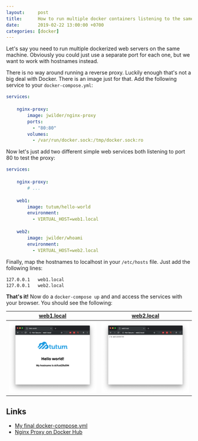 ```yaml
---
layout:     post
title:      How to run multiple docker containers listening to the same port
date:       2019-02-22 13:00:00 +0700
categories: [docker]
---
```


Let's say you need to run multiple dockerized web servers on the same machine. Obviously you could just use a separate 
port for each one, but we want to work with hostnames instead.

There is no way around running a reverse proxy. Luckily enough that's not a big deal with Docker. There is an image just
for that. Add the following service to your `docker-compose.yml`:

```yml
services:

    nginx-proxy:
        image: jwilder/nginx-proxy
        ports:
          - "80:80"
        volumes:
          - /var/run/docker.sock:/tmp/docker.sock:ro
```

Now let's just add two different simple web services both listening to port 80 to test the proxy:

```yml
services:

    nginx-proxy:
        # ...

    web1:
        image: tutum/hello-world
        environment:
          - VIRTUAL_HOST=web1.local
    
    web2:
        image: jwilder/whoami
        environment:
          - VIRTUAL_HOST=web2.local
```

Finally, map the hostnames to localhost in your `/etc/hosts` file. Just add the following lines:

```
127.0.0.1   web1.local
127.0.0.1   web2.local
```

**That's it!** Now do a `docker-compose up` and and access the services with your browser. You should see the following:

| [web1.local](http://web1.local)                                                                 | [web2.local](http://web1.local)                                                                 |
| ----------------------------------------------------------------------------------------------- | ----------------------------------------------------------------------------------------------- |
| ![web1.local](/assets/posts/2019-02-22-run-multiple-containers-listening-to-same-port/web1.png) | ![web2.local](/assets/posts/2019-02-22-run-multiple-containers-listening-to-same-port/web2.png) |


## Links
* [My final docker-compose.yml](/assets/posts/2019-02-22-run-multiple-containers-listening-to-same-port/docker-compose.yml)
* [Nginx Proxy on Docker Hub](https://hub.docker.com/r/jwilder/nginx-proxy)